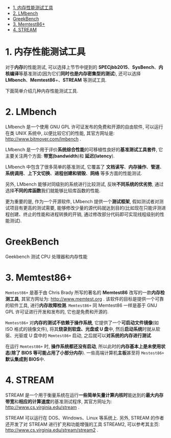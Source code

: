 

<!-- @import "[TOC]" {cmd="toc" depthFrom=1 depthTo=6 orderedList=false} -->

<!-- code_chunk_output -->

- [1. 内存性能测试工具](#1-内存性能测试工具)
- [2. LMbench](#2-lmbench)
- [GreekBench](#greekbench)
- [3. Memtest86+](#3-memtest86)
- [4. STREAM](#4-stream)

<!-- /code_chunk_output -->

# 1. 内存性能测试工具

对于**内存**的性能测试, 可以选择上节节中提到的 **SPECjbb2015**、**SysBench**、**内核编译**等基准测试(因为它们**同时也是内存密集型的测试**), 还可以选择 **LMbench**、**Memtest86**+、**STREAM** 等测试工具.

下面简单介绍几种内存性能测试工具.

# 2. LMbench

LMbench 是一个使用 GNU GPL 许可证发布的免费和开源的自由软件, 可以运行在类 UNIX 系统中, 以便比较它们的性能, 其官方网址是: http://www.bitmover.com/lmbench .

LMbench 是一个用于评价**系统综合性能**的可移植性良好的**基准测试工具套件**, 它主要关注两个方面: **带宽(bandwidth**)和 **延迟(latency**).

LMbench 中包含了很多简单的基准测试, 它覆盖了 **文档读写**、**内存操作**、**管道**、**系统调用**、**上下文切换**、**进程创建和销毁**、**网络** 等多方面的性能测试.

另外, LMbench 能够对同级别的系统进行比较测试, 反映**不同系统的优劣势**, 通过选择**不同的库函数**我们就能够比较库函数的性能.

更为重要的是, 作为一个开源软件, LMbench 提供一个**测试框架**, 假如测试者对测试项目有更高的测试需要, 能够修改少量的源代码就达到目的(比如现在只能评测进程创建、终止的性能和进程转换的开销, 通过修改部分代码即可实现线程级别的性能测试).

# GreekBench

Geekbench 测试 CPU 处理器和内存性能

# 3. Memtest86+

`Memtest86+` 是基于由 Chris Brady 所写的著名的 **Memtest86** 改写的一款**内存检测工具**, 其官方网址为: http://www.memtest.org . 该软件的目标是提供一个可靠的软件工具, 进行**内存故障检测**. `Memtest86+` 同 Memtest86 一样是基于 GNU GPL 许可证进行开发和发布的, 它也是免费和开源的.

`Memtest86+` 对**内存的测试不依赖于操作系统**, 它提供了一个**可启动文件镜像**(如 ISO 格式的镜像文件), 将其**烧录到软盘、光盘或 U 盘**中, 然后**启动系统**时就从软驱、光驱或 U 盘中的 `Memtest86+` 启动, 之后就可以**对系统的内存进行测试**.

在运行 `Memtest86+` 时, **操作系统都还没有启动**, 所以此时的**内存基本上是未使用状态**(**除了 BIOS 等可能占用了小部分内存**). 一些高端计算机**主板**甚至将 `Mestest86+` **默认集成到 BIOS**中.

# 4. STREAM

STREAM 是一个用于衡量系统在运行**一些简单矢量计算内核时**能达到的**最大内存带宽**和**相应的计算速度**的基准测试程序, 其官方网址为: http://www.cs.virginia.edu/stream .

STREAM 可以运行在 DOS、Windows、Linux 等系统上. 另外, STREAM 的作者还开发了对 STREAM 进行扩充和功能增强的工具 STREAM2, 可以参考其主页: http://www.cs.virginia.edu/stream/stream2 .
